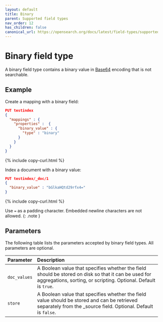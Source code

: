 ```yaml
---
layout: default
title: Binary
parent: Supported field types
nav_order: 12
has_children: false
canonical_url: https://opensearch.org/docs/latest/field-types/supported-field-types/binary/
---
```


# Binary field type

A binary field type contains a binary value in [Base64](https://en.wikipedia.org/wiki/Base64) encoding that is not searchable. 

## Example

Create a mapping with a binary field:

```json
PUT testindex 
{
  "mappings" : {
    "properties" :  {
      "binary_value" : {
        "type" : "binary"
      }
    }
  }
}
```
{% include copy-curl.html %}

Index a document with a binary value:

```json
PUT testindex/_doc/1 
{
  "binary_value" : "bGlkaHQtd29rfx4="
}
```
{% include copy-curl.html %}

Use `=` as a padding character. Embedded newline characters are not allowed.
{: .note }

## Parameters

The following table lists the parameters accepted by binary field types. All parameters are optional.

Parameter | Description 
:--- | :--- 
`doc_values` | A Boolean value that specifies whether the field should be stored on disk so that it can be used for aggregations, sorting, or scripting. Optional. Default is `true`.
`store` | A Boolean value that specifies whether the field value should be stored and can be retrieved separately from the _source field. Optional. Default is `false`.